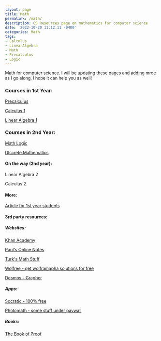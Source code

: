 ```yaml
---
layout: page
title: Math 
permalink: /math/
description: CS Resources page on mathematics for computer science
date: '2022-10-20 11:12:11 -0400'
categories: Math
tags:
- Calculus
- LinearAlgebra
- Math
- Precalculus
- Logic
---
```


Math for computer science. I will be updating these pages and adding mroe as I go along, I hope it can help you as well! 


### Courses in 1st Year: 

[Precalculus](https://cs.aviparshan.com/math/precalculus/)


[Calculus 1](https://cs.aviparshan.com/math/calculus/)


[Linear Algebra 1](https://cs.aviparshan.com/math/linearalgebra/)

### Courses in 2nd Year: 

[Math Logic](https://cs.aviparshan.com/math/logic/)

[DIscrete Mathematics](https://cs.aviparshan.com/math/discrete/)

#### On the way (2nd year):

Linear Algebra 2

Calculus 2


#### More: 

[Article for 1st year students](https://tech.aviparshan.com/2022/06/math-required-for-computer-science-1st.html)


#### 3rd party resources:


##### Websites: 


[Khan Academy](https://www.khanacademy.org/)


[Paul's Online Notes](https://tutorial.math.lamar.edu/)


[Turk's Math Stuff](https://www.turksmathstuff.com/)


[Wolfree - get wolframapha solutions for free](https://wolfreealpha.gitlab.io/input/index.html)


[Desmos - Grapher](https://www.desmos.com/calculator)


##### Apps:

[Socratic - 100% free](https://socratic.org/)


[Photomath - some stuff under paywall](https://photomath.com/en)


##### Books:

[The Book of Proof](https://www.people.vcu.edu/~rhammack/BookOfProof/Main.pdf)